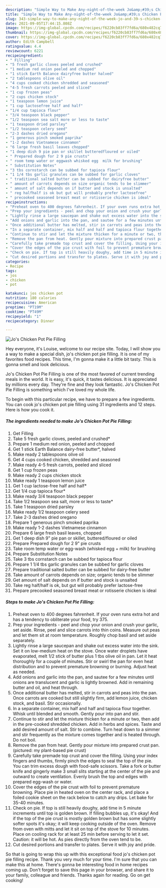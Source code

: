 ```yaml
---
description: "Simple Way to Make Any-night-of-the-week Jo&amp;#39;s Chicken Pot Pie Filling"
title: "Simple Way to Make Any-night-of-the-week Jo&amp;#39;s Chicken Pot Pie Filling"
slug: 343-simple-way-to-make-any-night-of-the-week-jo-and-39-s-chicken-pot-pie-filling
date: 2021-09-05T17:44:15.808Z
image: https://img-global.cpcdn.com/recipes/f6220cb83ff7fd6a/680x482cq70/jos-chicken-pot-pie-filling-recipe-main-photo.jpg
thumbnail: https://img-global.cpcdn.com/recipes/f6220cb83ff7fd6a/680x482cq70/jos-chicken-pot-pie-filling-recipe-main-photo.jpg
cover: https://img-global.cpcdn.com/recipes/f6220cb83ff7fd6a/680x482cq70/jos-chicken-pot-pie-filling-recipe-main-photo.jpg
author: Edith Campbell
ratingvalue: 4.4
reviewcount: 6221
recipeingredient:
- " Filling"
- "5 fresh garlic cloves peeled and crushed"
- "1 medium red onion peeled and chopped"
- "1 stick Earth Balance dairyfree butter halved"
- "2 tablespoons olive oil"
- "4 cups cooked chicken shredded and seasoned"
- "4-5 fresh carrots peeled and sliced"
- "1 cup frozen peas"
- "2 cups chicken stock"
- "1 teaspoon lemon juice"
- "1 cup lactosefree half and half"
- "1/4 cup tapioca flour"
- "3/4 teaspoon black pepper"
- "1/2 teaspoon sea salt more or less to taste"
- "1 teaspoon dried parsley"
- "1/2 teaspoon celery seed"
- "2-3 dashes dried oregano"
- "1 generous pinch smoked paprika"
- "1-2 dashes Vietnamese cinnamon"
- "6 large fresh basil leaves chopped"
- "1 deep dish 9 pie pan or skillet butteredfloured or oiled"
- " Prepared dough for 2 9 pie crusts"
- " room temp water or eggwash whisked egg  milk for brushing"
- " Substitution Notes"
- "3 tbs cornstarch can be subbed for tapioca flour"
- "1 1/4 tbs garlic granules can be subbed for garlic cloves"
- " traditional salted butter can be subbed for dairyfree butter"
- " amount of carrots depends on size organic tends to be slimmer"
- " amount of salt depends on if butter and stock is unsalted"
- " reg halfhalf is ok but gut will probably prefer lactosefree"
- " precooked seasoned breast meat or rotisserie chicken is ideal"
recipeinstructions:
- "Preheat oven to 400 degrees fahrenheit. If your oven runs extra hot and has a tendency to obliterate your food, try 375."
- "Prep your ingredients - peel and chop your onion and crush your garlic, set aside. Rinse, peel and slice carrots into thin coins. Measure out peas and let them sit at room temperature. Roughly chop basil and set aside separately."
- "Lightly rinse a large saucepan and shake out excess water into the sink. Set it on low-medium heat on the stove. Once water droplets have evaporated, melt 1/2 stick of butter plus 1 tbs olive oil in pan. Let it heat thoroughly for a couple of minutes. Stir or swirl the pan for even heat distribution and to prevent premature browning or burning. Adjust heat as needed."
- "Add onions and garlic into the pan, and sautee for a few minutes until onions are translucent and garlic is lightly browned. Add in remaining butter and oil, and heat through."
- "Once additional butter has melted, stir in carrots and peas into the pan. Once carrots are cooked but still slightly firm, add lemon juice, chicken stock, and basil. Stir occasionally."
- "In a separate container, mix half and half and tapioca flour together. Whisk until blended and smooth. Gently pour into pan and stir."
- "Continue to stir and let the mixture thicken for a minute or two, then add in the pre-cooked shredded chicken. Add in herbs and spices. Taste and add desired amount of salt. Stir to combine. Turn heat down to a simmer and stir frequently as the mixture comes together and is heated through. Do not boil."
- "Remove the pan from heat. Gently pour mixture into prepared crust pan. (pictured: my plant-based pie crust)"
- "Carefully take premade top crust and cover the filling. Using your index fingers and thumbs, firmly pinch the edges to seal the top of the pie. You can trim excess dough with food-safe scissors. Take a fork or butter knife and gingerly make 3 small slits starting at the center of the pie and outward to create ventilation. Evenly brush the top and edges with prepared egg-wash or water."
- "Cover the edges of the pie crust with foil to prevent premature browning. Place pie in heated oven on the center rack, and place a foiled cookie sheet on the rack below to catch any drips. Let bake for 35-40 minutes."
- "Check on pie. If top is still heavily doughy, add time in 5 minute increments until top is golden brown. If filling bubbles up, it&#39;s okay! And if the top of the pie crust is mostly golden brown but has some slightly softer spots it&#39;s okay; it will keep cooking outside of the oven. Remove from oven with mitts and let it sit on top of the stove for 10 minutes. Place on cooling rack for at least 25 min before serving to let it set. Caution: it will be hot. As pies directly from the oven tend to be."
- "Cut desired portions and transfer to plates. Serve it with joy and pride."
categories:
- Recipe
tags:
- jos
- chicken
- pot

katakunci: jos chicken pot 
nutrition: 180 calories
recipecuisine: American
preptime: "PT19M"
cooktime: "PT49M"
recipeyield: "1"
recipecategory: Dinner

---
```



![Jo&#39;s Chicken Pot Pie Filling](https://img-global.cpcdn.com/recipes/f6220cb83ff7fd6a/680x482cq70/jos-chicken-pot-pie-filling-recipe-main-photo.jpg)

Hey everyone, it's Louise, welcome to our recipe site. Today, I will show you a way to make a special dish, jo&#39;s chicken pot pie filling. It is one of my favorites food recipes. This time, I'm gonna make it a little bit tasty. This is gonna smell and look delicious.



Jo&#39;s Chicken Pot Pie Filling is one of the most favored of current trending meals in the world. It is easy, it's quick, it tastes delicious. It is appreciated by millions every day. They're fine and they look fantastic. Jo&#39;s Chicken Pot Pie Filling is something which I've loved my whole life.


To begin with this particular recipe, we have to prepare a few ingredients. You can cook jo&#39;s chicken pot pie filling using 31 ingredients and 12 steps. Here is how you cook it.

<!--inarticleads1-->

##### The ingredients needed to make Jo&#39;s Chicken Pot Pie Filling:

1. Get  Filling
1. Take 5 fresh garlic cloves, peeled and crushed*
1. Prepare 1 medium red onion, peeled and chopped
1. Get 1 stick Earth Balance dairy-free butter*, halved
1. Make ready 2 tablespoons olive oil
1. Get 4 cups cooked chicken, shredded and seasoned
1. Make ready 4-5 fresh carrots, peeled and sliced
1. Get 1 cup frozen peas
1. Make ready 2 cups chicken stock
1. Make ready 1 teaspoon lemon juice
1. Get 1 cup lactose-free half and half*
1. Get 1/4 cup tapioca flour*
1. Make ready 3/4 teaspoon black pepper
1. Take 1/2 teaspoon sea salt, more or less to taste*
1. Take 1 teaspoon dried parsley
1. Make ready 1/2 teaspoon celery seed
1. Take 2-3 dashes dried oregano
1. Prepare 1 generous pinch smoked paprika
1. Make ready 1-2 dashes Vietnamese cinnamon
1. Prepare 6 large fresh basil leaves, chopped
1. Get 1 deep dish 9&#34; pie pan or skillet, buttered/floured or oiled
1. Prepare  Prepared dough for 2 9&#34; pie crusts
1. Take  room temp water or egg-wash (whisked egg + milk) for brushing
1. Prepare  Substitution Notes
1. Take 3 tbs cornstarch can be subbed for tapioca flour
1. Prepare 1 1/4 tbs garlic granules can be subbed for garlic cloves
1. Prepare  traditional salted butter can be subbed for dairy-free butter
1. Take  amount of carrots depends on size; organic tends to be slimmer
1. Get  amount of salt depends on if butter and stock is unsalted
1. Take  reg half/half is ok, but gut will probably prefer lactose-free
1. Prepare  precooked seasoned breast meat or rotisserie chicken is ideal




<!--inarticleads2-->

##### Steps to make Jo&#39;s Chicken Pot Pie Filling:

1. Preheat oven to 400 degrees fahrenheit. If your oven runs extra hot and has a tendency to obliterate your food, try 375.
1. Prep your ingredients - peel and chop your onion and crush your garlic, set aside. Rinse, peel and slice carrots into thin coins. Measure out peas and let them sit at room temperature. Roughly chop basil and set aside separately.
1. Lightly rinse a large saucepan and shake out excess water into the sink. Set it on low-medium heat on the stove. Once water droplets have evaporated, melt 1/2 stick of butter plus 1 tbs olive oil in pan. Let it heat thoroughly for a couple of minutes. Stir or swirl the pan for even heat distribution and to prevent premature browning or burning. Adjust heat as needed.
1. Add onions and garlic into the pan, and sautee for a few minutes until onions are translucent and garlic is lightly browned. Add in remaining butter and oil, and heat through.
1. Once additional butter has melted, stir in carrots and peas into the pan. Once carrots are cooked but still slightly firm, add lemon juice, chicken stock, and basil. Stir occasionally.
1. In a separate container, mix half and half and tapioca flour together. Whisk until blended and smooth. Gently pour into pan and stir.
1. Continue to stir and let the mixture thicken for a minute or two, then add in the pre-cooked shredded chicken. Add in herbs and spices. Taste and add desired amount of salt. Stir to combine. Turn heat down to a simmer and stir frequently as the mixture comes together and is heated through. Do not boil.
1. Remove the pan from heat. Gently pour mixture into prepared crust pan. (pictured: my plant-based pie crust)
1. Carefully take premade top crust and cover the filling. Using your index fingers and thumbs, firmly pinch the edges to seal the top of the pie. You can trim excess dough with food-safe scissors. Take a fork or butter knife and gingerly make 3 small slits starting at the center of the pie and outward to create ventilation. Evenly brush the top and edges with prepared egg-wash or water.
1. Cover the edges of the pie crust with foil to prevent premature browning. Place pie in heated oven on the center rack, and place a foiled cookie sheet on the rack below to catch any drips. Let bake for 35-40 minutes.
1. Check on pie. If top is still heavily doughy, add time in 5 minute increments until top is golden brown. If filling bubbles up, it&#39;s okay! And if the top of the pie crust is mostly golden brown but has some slightly softer spots it&#39;s okay; it will keep cooking outside of the oven. Remove from oven with mitts and let it sit on top of the stove for 10 minutes. Place on cooling rack for at least 25 min before serving to let it set. Caution: it will be hot. As pies directly from the oven tend to be.
1. Cut desired portions and transfer to plates. Serve it with joy and pride.




So that is going to wrap this up with this exceptional food jo&#39;s chicken pot pie filling recipe. Thank you very much for your time. I'm sure that you can make this at home. There's gonna be interesting food in home recipes coming up. Don't forget to save this page in your browser, and share it to your family, colleague and friends. Thanks again for reading. Go on get cooking!
